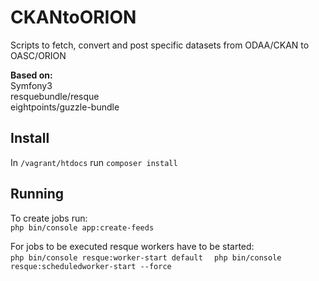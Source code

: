 # CKANtoORION
Scripts to fetch, convert and post specific datasets from ODAA/CKAN to OASC/ORION

**Based on:**  
Symfony3  
resquebundle/resque  
eightpoints/guzzle-bundle

## Install
In `/vagrant/htdocs` run `composer install`



## Running
To create jobs run:  
`php bin/console app:create-feeds`

For jobs to be executed resque workers have to be started:  
`php bin/console resque:worker-start default  `
`php bin/console resque:scheduledworker-start --force`
